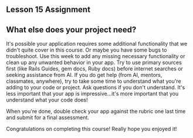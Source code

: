 ## Lesson 15 Assignment

## What else does your project need?
It's possible your application requires some additional functionality that we didn't quite cover in this course. Or maybe you have some bugs to troubleshoot. Use this week to add any missing necessary functionality or clean up any unwanted behavior in your app. Try to use primary sources first (like Rails Guides, gem docs, Ruby docs) before internet searches or seeking assistance from AI. If you do get help (from AI, mentors, classmates, anywhere), try to take some time to understand what you're adding to your code or project. Ask questions if you don't understand. It's less important that your app is impressive...it's more important that you understand what your code does!

When you're done, double check your app against the rubric one last time and submit for a final assessment.

Congratulations on completing this course! Really hope you enjoyed it!
